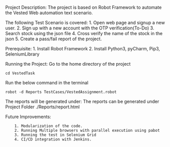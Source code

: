 Project Description:
The project is based on Robot Framework to automate the Vested Web automation text scenario.

The following Test Scenario is covered:
    1. Open web page and signup a new user. 
    2. Sign up with a new account with the OTP verification(To-Do)
    3. Search stock using the json file
    4. Cross verify the name of the stock in the json
    5. Create a pass/fail report of the project.


Prerequisite:
    1. Install Robot Framework
    2. Install Python3, pyCharm, Pip3, SeleniumLibrary



Running the Project:
Go to the home directory of the project
```
cd VestedTask
```
Run the below command in the terminal

```
robot -d Reports TestCases/VestedAssignment.robot
```

The reports will be generated under:
The reports can be generated under Project Folder  ./Reports/report.html 



Future Improvements:
```
    1. Modularization of the code.
    2. Running Multiple browsers with parallel execution using pabot
    3. Running the test in Selenium Grid
    4. CI/CD integration with Jenkins.
```


